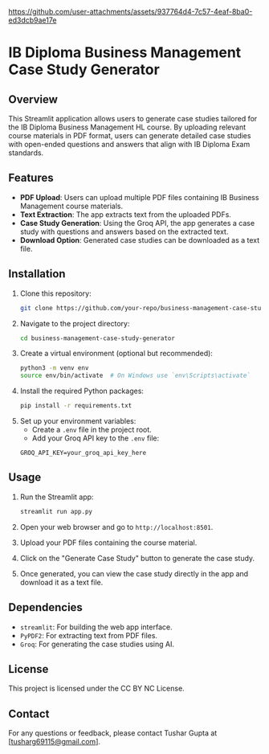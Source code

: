 

https://github.com/user-attachments/assets/937764d4-7c57-4eaf-8ba0-ed3dcb9ae17e

# IB Diploma Business Management Case Study Generator

## Overview

This Streamlit application allows users to generate case studies tailored for the IB Diploma Business Management HL course. By uploading relevant course materials in PDF format, users can generate detailed case studies with open-ended questions and answers that align with IB Diploma Exam standards.

## Features

- **PDF Upload**: Users can upload multiple PDF files containing IB Business Management course materials.
- **Text Extraction**: The app extracts text from the uploaded PDFs.
- **Case Study Generation**: Using the Groq API, the app generates a case study with questions and answers based on the extracted text.
- **Download Option**: Generated case studies can be downloaded as a text file.

## Installation

1. Clone this repository:
    ```bash
    git clone https://github.com/your-repo/business-management-case-study-generator.git
    ```
2. Navigate to the project directory:
    ```bash
    cd business-management-case-study-generator
    ```
3. Create a virtual environment (optional but recommended):
    ```bash
    python3 -m venv env
    source env/bin/activate  # On Windows use `env\Scripts\activate`
    ```
4. Install the required Python packages:
    ```bash
    pip install -r requirements.txt
    ```
5. Set up your environment variables:
    - Create a `.env` file in the project root.
    - Add your Groq API key to the `.env` file:
    ```env
    GROQ_API_KEY=your_groq_api_key_here
    ```

## Usage

1. Run the Streamlit app:
    ```bash
    streamlit run app.py
    ```
2. Open your web browser and go to `http://localhost:8501`.

3. Upload your PDF files containing the course material.

4. Click on the "Generate Case Study" button to generate the case study.

5. Once generated, you can view the case study directly in the app and download it as a text file.

## Dependencies

- `streamlit`: For building the web app interface.
- `PyPDF2`: For extracting text from PDF files.
- `Groq`: For generating the case studies using AI.

## License

This project is licensed under the CC BY NC License.

## Contact

For any questions or feedback, please contact Tushar Gupta at [tusharg69115@gmail.com].
